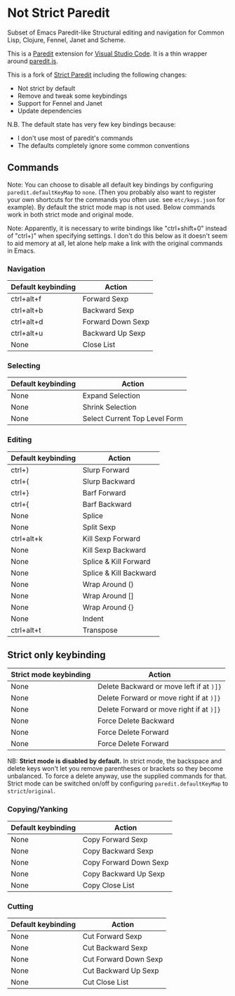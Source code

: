# Not Strict Paredit

Subset of Emacs Paredit-like Structural editing and navigation for Common Lisp, Clojure, Fennel, Janet and Scheme.

This is a [Paredit](http://mumble.net/~campbell/emacs/paredit.el) extension for [Visual Studio Code](https://code.visualstudio.com).  It is a thin wrapper around [paredit.js](http://robert.kra.hn/projects/paredit-js).

This is a fork of [Strict Paredit](https://github.com/ailisp/strict-paredit-vscode) including the following changes:

* Not strict by default
* Remove and tweak some keybindings
* Support for Fennel and Janet
* Update dependencies

N.B. The default state has very few key bindings because:

* I don't use most of paredit's commands
* The defaults completely ignore some common conventions

## Commands

Note: You can choose to disable all default key bindings by configuring `paredit.defaultKeyMap` to `none`. (Then you probably also want to register your own shortcuts for the commands you often use. see `etc/keys.json` for example). By default the strict mode map is not used. Below commands work in both strict mode and original mode.

Note: Apparently, it is necessary to write bindings like "ctrl+shift+0" instead of "ctrl+)" when specifying settings.  I don't do this below as it doesn't seem to aid memory at all, let alone help make a link with the original commands in Emacs.

### Navigation

Default keybinding | Action
------------------ | ------
ctrl+alt+f         | Forward Sexp
ctrl+alt+b         | Backward Sexp
ctrl+alt+d         | Forward Down Sexp
ctrl+alt+u         | Backward Up Sexp
None               | Close List

### Selecting

Default keybinding | Action
------------------ | ------
None               | Expand Selection
None               | Shrink Selection
None               | Select Current Top Level Form

### Editing

Default keybinding | Action
------------------ | ------
ctrl+)             | Slurp Forward
ctrl+(             | Slurp Backward
ctrl+}             | Barf Forward
ctrl+{             | Barf Backward
None               | Splice
None               | Split Sexp
ctrl+alt+k         | Kill Sexp Forward
None               | Kill Sexp Backward
None               | Splice & Kill Forward
None               | Splice & Kill Backward
None               | Wrap Around ()
None               | Wrap Around []
None               | Wrap Around {}
None               | Indent
ctrl+alt+t         | Transpose

## Strict only keybinding
Strict mode keybinding | Action
---------------------- | ------
None                   | Delete Backward or move left if at `)]}`
None                   | Delete Forward or move right if at `)]}`
None                   | Delete Forward or move right if at `)]}`
None                   | Force Delete Backward
None                   | Force Delete Forward
None                   | Force Delete Forward

NB: **Strict mode is disabled by default.** In strict mode, the backspace and delete keys won't let you remove parentheses or brackets so they become unbalanced. To force a delete anyway, use the supplied commands for that. Strict mode can be switched on/off by configuring `paredit.defaultKeyMap` to `strict`/`original`.


### Copying/Yanking

Default keybinding | Action
------------------ | ------
None               | Copy Forward Sexp
None               | Copy Backward Sexp
None               | Copy Forward Down Sexp
None               | Copy Backward Up Sexp
None               | Copy Close List

### Cutting

Default keybinding | Action
------------------ | ------
None               | Cut Forward Sexp
None               | Cut Backward Sexp
None               | Cut Forward Down Sexp
None               | Cut Backward Up Sexp
None               | Cut Close List
